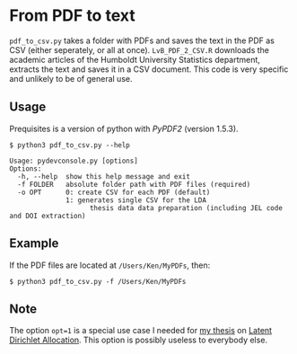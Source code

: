 # From PDF to text 
`pdf_to_csv.py` takes a folder with PDFs and saves the text in the PDF as CSV (either seperately, or all at once).
`LvB_PDF_2_CSV.R` downloads the academic articles of the Humboldt University Statistics department, extracts the text and saves
it in a CSV document. This code is very specific and unlikely to be of general use. 

## Usage
Prequisites is a version of python with *PyPDF2* (version 1.5.3).

```
$ python3 pdf_to_csv.py --help

Usage: pydevconsole.py [options]
Options:
  -h, --help  show this help message and exit
  -f FOLDER   absolute folder path with PDF files (required)
  -o OPT      0: create CSV for each PDF (default)
              1: generates single CSV for the LDA
                    thesis data data preparation (including JEL code and DOI extraction)

```

## Example
If the PDF files are located at `/Users/Ken/MyPDFs`, then:

```
$ python3 pdf_to_csv.py -f /Users/Ken/MyPDFs
```

## Note
The option `opt=1` is a special use case I needed for [my thesis](https://github.com/KenHBS/LDA_thesis) on [Latent Dirichlet Allocation](https://en.wikipedia.org/wiki/Latent_Dirichlet_allocation). 
This option is possibly useless to everybody else. 

